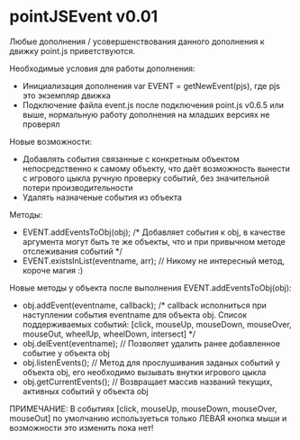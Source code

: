 # pointJSEvent v0.01

Любые дополнения / усовершенствования данного дополнения к движку point.js приветствуются.

Необходимые условия для работы дополнения:
 - Инициализация дополнения var EVENT = getNewEvent(pjs), где pjs это экземпляр движка
 - Подключение файла event.js после подключения point.js v0.6.5 или выше, нормальную работу дополнения на младших версиях не проверял
 
Новые возможности:
 - Добавлять события связанные с конкретным объектом непосредственно к самому объекту, что даёт возможность вынести с игрового цыкла
ручную проверку событий, без значительной потери производительности
 - Удалять назначеные события из объекта
 
Методы:
 - EVENT.addEventsToObj(obj); /* Добавляет события к obj, в качестве аргумента могут быть те же объекты, что и при привычном методе
отслеживания событий */
 - EVENT.existsInList(eventname, arr); // Никому не интересный метод, короче магия :)
 
Новые методы у объекта после выполнения EVENT.addEventsToObj(obj):
  - obj.addEvent(eventname, callback); /* callback исполниться при наступлении события eventname для объекта obj. 
 Список поддерживаемых событий: [click, mouseUp, mouseDown, mouseOver, mouseOut, wheelUp, wheelDown, intersect] */
  - obj.delEvent(eventname); // Позволяет удалить ранее добавленное событие у объекта obj
  - obj.listenEvents(); // Метод для прослушивания заданых событий у объекта obj, его необходимо вызывать внутки игрового цыкла
  - obj.getCurrentEvents(); // Возвращает массив названий текущих, активных событий у объекта obj
  
ПРИМЕЧАНИЕ: В событиях [click, mouseUp, mouseDown, mouseOver, mouseOut] по умолчанию используеться только ЛЕВАЯ кнопка мыши
 и возможности это изменить пока нет!
